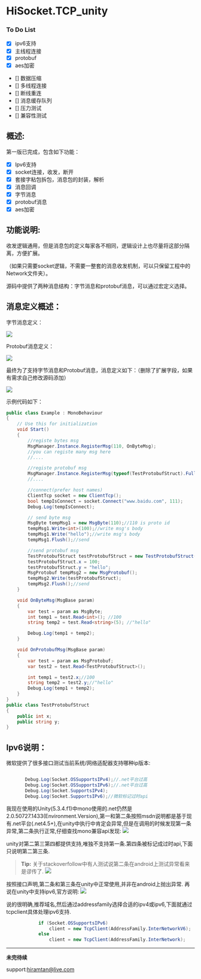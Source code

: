 # HiSocket.TCP_unity

### To Do List
- [x] ipv6支持
- [x] 主线程连接
- [x] protobuf
- [x] aes加密
- [] 数据压缩
- [] 多线程连接
- [] 断线重连
- [] 消息缓存队列
- [] 压力测试
- [] 兼容性测试


####
概述:
-------------
第一版已完成，包含如下功能：
- [x] Ipv6支持
- [x] socket连接，收发，断开
- [x] 套接字粘包拆包，消息包的封装，解析
- [x] 消息回调
- [x] 字节消息
- [x] protobuf消息
- [x] aes加密

##
功能说明:
-------------
收发逻辑通用，但是消息包的定义每家各不相同，逻辑设计上也尽量将这部分隔离，方便扩展。

（如果只需要socket逻辑，不需要一整套的消息收发机制，可以只保留工程中的Network文件夹）。

源码中提供了两种消息结构：字节消息和protobuf消息，可以通过宏定义选择。

###
消息定义概述：
-------------

字节消息定义：

[![](http://thumbnail0.baidupcs.com/thumbnail/6398bce33555603ea4de884c2cf06066?fid=506779508-250528-903135732718103&time=1495166400&rt=sh&sign=FDTAER-DCb740ccc5511e5e8fedcff06b081203-jgUTBtjtO7dvLqnrSDqjVURa%2B6E%3D&expires=8h&chkv=0&chkbd=0&chkpc=&dp-logid=3212607178404885154&dp-callid=0&size=c710_u400&quality=100)](http://thumbnail0.baidupcs.com/thumbnail/6398bce33555603ea4de884c2cf06066?fid=506779508-250528-903135732718103&time=1495166400&rt=sh&sign=FDTAER-DCb740ccc5511e5e8fedcff06b081203-jgUTBtjtO7dvLqnrSDqjVURa%2B6E%3D&expires=8h&chkv=0&chkbd=0&chkpc=&dp-logid=3212607178404885154&dp-callid=0&size=c710_u400&quality=100)

Protobuf消息定义：

[![](http://thumbnail0.baidupcs.com/thumbnail/c3a4ad9b6c552e132d7b0f75ff63a69c?fid=506779508-250528-81367493888917&time=1495166400&rt=sh&sign=FDTAER-DCb740ccc5511e5e8fedcff06b081203-tG6DZISWFd6HyGaPTnsGBrWTRNA%3D&expires=8h&chkv=0&chkbd=0&chkpc=&dp-logid=3212675482775317065&dp-callid=0&size=c710_u400&quality=100)](http://thumbnail0.baidupcs.com/thumbnail/c3a4ad9b6c552e132d7b0f75ff63a69c?fid=506779508-250528-81367493888917&time=1495166400&rt=sh&sign=FDTAER-DCb740ccc5511e5e8fedcff06b081203-tG6DZISWFd6HyGaPTnsGBrWTRNA%3D&expires=8h&chkv=0&chkbd=0&chkpc=&dp-logid=3212675482775317065&dp-callid=0&size=c710_u400&quality=100)

最终为了支持字节消息和Protobuf消息，消息定义如下：（删除了扩展字段，如果有需求自己修改源码添加）

[![](http://thumbnail0.baidupcs.com/thumbnail/84a9c3c219447d1128e14566453680e6?fid=506779508-250528-27816268309311&time=1495166400&rt=sh&sign=FDTAER-DCb740ccc5511e5e8fedcff06b081203-Wjupb2CbAhhzJyQJkLKn4s7TemE%3D&expires=8h&chkv=0&chkbd=0&chkpc=&dp-logid=3212817129796143869&dp-callid=0&size=c710_u400&quality=100)](http://thumbnail0.baidupcs.com/thumbnail/84a9c3c219447d1128e14566453680e6?fid=506779508-250528-27816268309311&time=1495166400&rt=sh&sign=FDTAER-DCb740ccc5511e5e8fedcff06b081203-Wjupb2CbAhhzJyQJkLKn4s7TemE%3D&expires=8h&chkv=0&chkbd=0&chkpc=&dp-logid=3212817129796143869&dp-callid=0&size=c710_u400&quality=100)

示例代码如下：
``` C#
public class Example : MonoBehaviour
{
    // Use this for initialization
    void Start()
    {
        //registe bytes msg
        MsgManager.Instance.RegisterMsg(110, OnByteMsg);
        //you can registe many msg here
        //....

        //registe protobuf msg
        MsgManager.Instance.RegisterMsg(typeof(TestProtobufStruct).FullName, OnProtobufMsg);
        //....

        //connect(prefer host names)
        ClientTcp socket = new ClientTcp();
        bool tempIsConnect = socket.Connect("www.baidu.com", 111);
        Debug.Log(tempIsConnect);

        // send byte msg
        MsgByte tempMsg1 = new MsgByte(110);//110 is proto id
        tempMsg1.Write<int>(100);//write msg's body
        tempMsg1.Write("hello");//write msg's body
        tempMsg1.Flush();//send

        //send protobuf msg
        TestProtobufStruct testProtobufStruct = new TestProtobufStruct();
        testProtobufStruct.x = 100;
        testProtobufStruct.y = "hello";
        MsgProtobuf tempMsg2 = new MsgProtobuf();
        tempMsg2.Write(testProtobufStruct);
        tempMsg2.Flush();//send
    }

    void OnByteMsg(MsgBase param)
    {
        var test = param as MsgByte;
        int temp1 = test.Read<int>(); //100
        string temp2 = test.Read<string>(5); //"hello"

        Debug.Log(temp1 + temp2);
    }

    void OnProtobufMsg(MsgBase param)
    {
        var test = param as MsgProtobuf;
        var test2 = test.Read<TestProtobufStruct>();

        int temp1 = test2.x;//100
        string temp2 = test2.y;//"hello"
        Debug.Log(temp1 + temp2);
    }
}
public class TestProtobufStruct
{
    public int x;
    public string y;
}
 ```

###
Ipv6说明：
-------------
微软提供了很多接口测试当前系统/网络适配器支持哪种ip版本:
``` C#

       Debug.Log(Socket.OSSupportsIPv4);//.net平台过高       
       Debug.Log(Socket.OSSupportsIPv6);//.net平台过高       
       Debug.Log(Socket.SupportsIPv4);       
       Debug.Log(Socket.SupportsIPv6);//微软标记过时api
 ```
我现在使用的Unity(5.3.4.f1)中mono使用的.net仍然是2.0.50727.1433(Environment.Version),第一和第二条按照msdn说明都是基于现有.net平台(.net4.5+),在unity中执行中肯定会异常,但是在调用的时候发现第一条异常,第二条执行正常,仔细查找mono兼容api发现:
[![](http://note.youdao.com/yws/public/resource/e5a82e19c36d60bd66f6b5ec40c50ae7/xmlnote/0D0F8D6AD2D34D118FA7E5F32BFB847D/7725)](http://note.youdao.com/yws/public/resource/e5a82e19c36d60bd66f6b5ec40c50ae7/xmlnote/0D0F8D6AD2D34D118FA7E5F32BFB847D/7725)

unity对第二第三第四都提供支持,唯独不支持第一条.第四条被标记成过时api,下面只说明第二第三条.
> **Tip:** 关于stackoverfollow中有人测试说第二条在android上测试异常看来是谬传了.
[![](http://note.youdao.com/yws/public/resource/e5a82e19c36d60bd66f6b5ec40c50ae7/xmlnote/529EB007D0564FFFB17530569CA1EB83/7727)](http://note.youdao.com/yws/public/resource/e5a82e19c36d60bd66f6b5ec40c50ae7/xmlnote/529EB007D0564FFFB17530569CA1EB83/7727)

按照接口声明,第二条和第三条在unity中正常使用,并非在android上抛出异常.
再说在unity中支持ipv6,官方说明:
[![](http://note.youdao.com/yws/public/resource/e5a82e19c36d60bd66f6b5ec40c50ae7/xmlnote/DD03AB53B6A34D99A703BB5219D16ADC/7730)](http://note.youdao.com/yws/public/resource/e5a82e19c36d60bd66f6b5ec40c50ae7/xmlnote/DD03AB53B6A34D99A703BB5219D16ADC/7730)

说的很明确,推荐域名,然后通过addressfamily选择合适的ipv4或ipv6,下面就通过tcpclient具体处理ipv6支持.
``` c#
            if (Socket.OSSupportsIPv6)
                client = new TcpClient(AddressFamily.InterNetworkV6);
            else
                client = new TcpClient(AddressFamily.InterNetwork);
```



***********
**未完待续**


support:hiramtan@live.com
